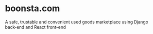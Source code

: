 # boonsta.com
A safe, trustable and convenient used goods marketplace using Django back-end and React front-end
